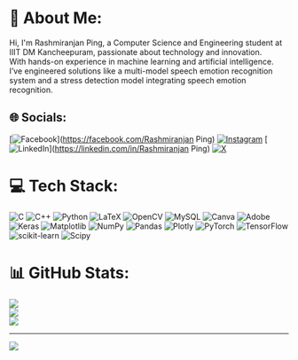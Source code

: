 # 💫 About Me:
Hi, I'm Rashmiranjan Ping, a Computer Science and Engineering student at IIIT DM Kancheepuram, passionate about technology and innovation. <br>With hands-on experience in machine learning and artificial intelligence.<br>I’ve engineered solutions like a multi-model speech emotion recognition system and a stress detection model integrating speech emotion recognition.


## 🌐 Socials:
[![Facebook](https://img.shields.io/badge/Facebook-%231877F2.svg?logo=Facebook&logoColor=white)](https://facebook.com/Rashmiranjan Ping) [![Instagram](https://img.shields.io/badge/Instagram-%23E4405F.svg?logo=Instagram&logoColor=white)](https://instagram.com/@rranjan_10) [![LinkedIn](https://img.shields.io/badge/LinkedIn-%230077B5.svg?logo=linkedin&logoColor=white)](https://linkedin.com/in/Rashmiranjan Ping) [![X](https://img.shields.io/badge/X-black.svg?logo=X&logoColor=white)](https://x.com/@Rashmiranjan_28) 

# 💻 Tech Stack:
![C](https://img.shields.io/badge/c-%2300599C.svg?style=plastic&logo=c&logoColor=white) ![C++](https://img.shields.io/badge/c++-%2300599C.svg?style=plastic&logo=c%2B%2B&logoColor=white) ![Python](https://img.shields.io/badge/python-3670A0?style=plastic&logo=python&logoColor=ffdd54) ![LaTeX](https://img.shields.io/badge/latex-%23008080.svg?style=plastic&logo=latex&logoColor=white) ![OpenCV](https://img.shields.io/badge/opencv-%23white.svg?style=plastic&logo=opencv&logoColor=white) ![MySQL](https://img.shields.io/badge/mysql-4479A1.svg?style=plastic&logo=mysql&logoColor=white) ![Canva](https://img.shields.io/badge/Canva-%2300C4CC.svg?style=plastic&logo=Canva&logoColor=white) ![Adobe](https://img.shields.io/badge/adobe-%23FF0000.svg?style=plastic&logo=adobe&logoColor=white) ![Keras](https://img.shields.io/badge/Keras-%23D00000.svg?style=plastic&logo=Keras&logoColor=white) ![Matplotlib](https://img.shields.io/badge/Matplotlib-%23ffffff.svg?style=plastic&logo=Matplotlib&logoColor=black) ![NumPy](https://img.shields.io/badge/numpy-%23013243.svg?style=plastic&logo=numpy&logoColor=white) ![Pandas](https://img.shields.io/badge/pandas-%23150458.svg?style=plastic&logo=pandas&logoColor=white) ![Plotly](https://img.shields.io/badge/Plotly-%233F4F75.svg?style=plastic&logo=plotly&logoColor=white) ![PyTorch](https://img.shields.io/badge/PyTorch-%23EE4C2C.svg?style=plastic&logo=PyTorch&logoColor=white) ![TensorFlow](https://img.shields.io/badge/TensorFlow-%23FF6F00.svg?style=plastic&logo=TensorFlow&logoColor=white) ![scikit-learn](https://img.shields.io/badge/scikit--learn-%23F7931E.svg?style=plastic&logo=scikit-learn&logoColor=white) ![Scipy](https://img.shields.io/badge/SciPy-%230C55A5.svg?style=plastic&logo=scipy&logoColor=%white)
# 📊 GitHub Stats:
![](https://github-readme-stats.vercel.app/api?username=rashmiranjan28&theme=dark&hide_border=false&include_all_commits=false&count_private=false)<br/>
![](https://github-readme-streak-stats.herokuapp.com/?user=rashmiranjan28&theme=dark&hide_border=false)<br/>
![](https://github-readme-stats.vercel.app/api/top-langs/?username=rashmiranjan28&theme=dark&hide_border=false&include_all_commits=false&count_private=false&layout=compact)

---
[![](https://visitcount.itsvg.in/api?id=rashmiranjan28&icon=0&color=0)](https://visitcount.itsvg.in)

<!-- Proudly created with GPRM ( https://gprm.itsvg.in ) -->
